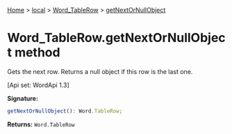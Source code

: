 [Home](./index) &gt; [local](local.md) &gt; [Word\_TableRow](local.word_tablerow.md) &gt; [getNextOrNullObject](local.word_tablerow.getnextornullobject.md)

# Word\_TableRow.getNextOrNullObject method

Gets the next row. Returns a null object if this row is the last one. 

 \[Api set: WordApi 1.3\]

**Signature:**
```javascript
getNextOrNullObject(): Word.TableRow;
```
**Returns:** `Word.TableRow`

